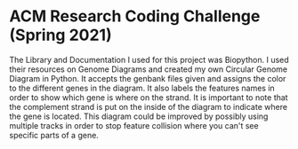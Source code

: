 # ACM Research Coding Challenge (Spring 2021)

The Library and Documentation I used for this project was Biopython. I used their resources on Genome Diagrams and created my own Circular Genome Diagram in Python. It accepts the genbank files given and assigns the color to the different genes in the diagram. It also labels the features names in order to show which gene is where on the strand. It is important to note that the complement strand is put on the inside of the diagram to indicate where the gene is located. 
This diagram could be improved by possibly using multiple tracks in order to stop feature collision where you can't see specific parts of a gene.
